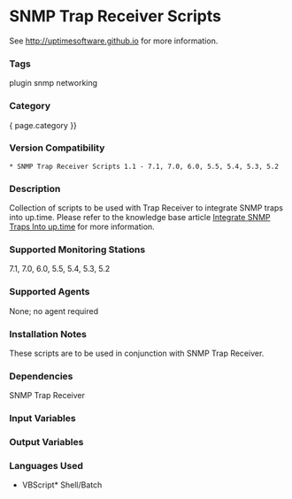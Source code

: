 # SNMP Trap Receiver Scripts

See http://uptimesoftware.github.io for more information.

### Tags 
 plugin   snmp   networking  

### Category

{ page.category }}

### Version Compatibility


  
    * SNMP Trap Receiver Scripts 1.1 - 7.1, 7.0, 6.0, 5.5, 5.4, 5.3, 5.2
  


### Description
Collection of scripts to be used with Trap Receiver to integrate SNMP traps into up.time. Please refer to the knowledge base article [Integrate SNMP Traps Into up.time](http://support.uptimesoftware.com/article.php?id=585) for more information.


### Supported Monitoring Stations

7.1, 7.0, 6.0, 5.5, 5.4, 5.3, 5.2

### Supported Agents
None; no agent required

### Installation Notes
<p>These scripts are to be used in conjunction with SNMP Trap Receiver.</p>


### Dependencies
<p>SNMP Trap Receiver</p>


### Input Variables


### Output Variables



### Languages Used
* VBScript* Shell/Batch


